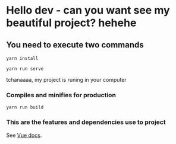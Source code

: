 # Hello dev - can you want see my beautiful project? hehehe

## You need to execute two commands
```
yarn install
```

```
yarn run serve
```
tchanaaaa, my project is runing in your computer

### Compiles and minifies for production
```
yarn run build
```

### This are the features and dependencies use to project
See [Vue docs](https://cli.vuejs.org/).
